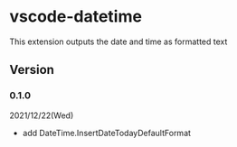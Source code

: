 # vscode-datetime
This extension outputs the date and time as formatted text

## Version

### 0.1.0
2021/12/22(Wed)

- add DateTime.InsertDateTodayDefaultFormat
